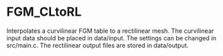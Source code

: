 # FGM_CLtoRL
Interpolates a curvilinear FGM table to a rectilinear mesh. The curvilinear input data should be placed in data/input. The settings can be changed in src/main.c. The rectilinear output files are stored in data/output.
